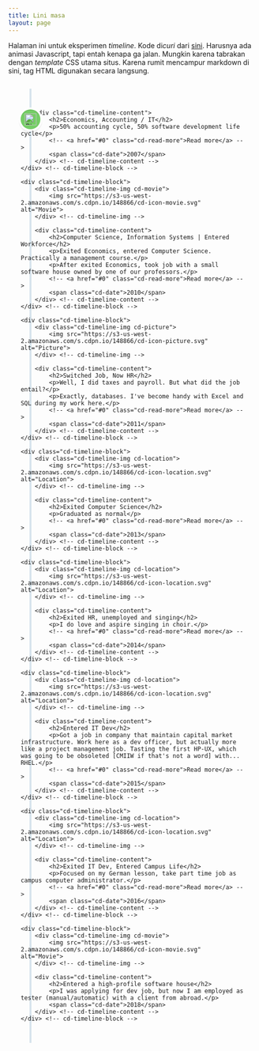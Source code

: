 ```yaml
---
title: Lini masa
layout: page
---
```

<style type="text/css" media="screen">
/* -------------------------------- 

Primary style

-------------------------------- */


/* -------------------------------- 

Modules - reusable parts of our design

-------------------------------- */
.cd-container {
  /* this class is used to give a max-width to the element it is applied to, and center it horizontally when it reaches that max-width */
  width: 90%;
  max-width: 1170px;
  margin: 0 auto;
}
.cd-container::after {
  /* clearfix */
  content: '';
  display: table;
  clear: both;
}

/* -------------------------------- 

Main components 

-------------------------------- */


#cd-timeline {
  position: relative;
  padding: 2em 0;
  margin-top: 2em;
  margin-bottom: 2em;
}
#cd-timeline::before {
  /* this is the vertical line */
  content: '';
  position: absolute;
  top: 0;
  left: 18px;
  height: 100%;
  width: 4px;
  background: #d7e4ed;
}
@media only screen and (min-width: 1170px) {
  #cd-timeline {
    margin-top: 3em;
    margin-bottom: 3em;
  }
  #cd-timeline::before {
    left: 50%;
    margin-left: -2px;
  }
}

.cd-timeline-block {
  position: relative;
  margin: 2em 0;
}
.cd-timeline-block::after {
  clear: both;
  content: "";
  display: table;
}
.cd-timeline-block:first-child {
  margin-top: 0;
}
.cd-timeline-block:last-child {
  margin-bottom: 0;
}
@media only screen and (min-width: 1170px) {
  .cd-timeline-block {
    margin: 4em 0;
  }
  .cd-timeline-block:first-child {
    margin-top: 0;
  }
  .cd-timeline-block:last-child {
    margin-bottom: 0;
  }
}

.cd-timeline-img {
  position: absolute;
  top: 0;
  left: 0;
  width: 40px;
  height: 40px;
  border-radius: 50%;
  box-shadow: 0 0 0 4px #ffffff, inset 0 2px 0 rgba(0, 0, 0, 0.08), 0 3px 0 4px rgba(0, 0, 0, 0.05);
}
.cd-timeline-img img {
  display: block;
  width: 24px;
  height: 24px;
  position: relative;
  left: 50%;
  top: 50%;
  margin-left: -12px;
  margin-top: -12px;
}
.cd-timeline-img.cd-picture {
  background: #75ce66;
}
.cd-timeline-img.cd-movie {
  background: #c03b44;
}
.cd-timeline-img.cd-location {
  background: #f0ca45;
}
@media only screen and (min-width: 1170px) {
  .cd-timeline-img {
    width: 60px;
    height: 60px;
    left: 50%;
    margin-left: -30px;
    /* Force Hardware Acceleration in WebKit */
    -webkit-transform: translateZ(0);
    -webkit-backface-visibility: hidden;
  }
  .cssanimations .cd-timeline-img.is-hidden {
    visibility: hidden;
  }
  .cssanimations .cd-timeline-img.bounce-in {
    visibility: visible;
    -webkit-animation: cd-bounce-1 0.6s;
    -moz-animation: cd-bounce-1 0.6s;
    animation: cd-bounce-1 0.6s;
  }
}

@-webkit-keyframes cd-bounce-1 {
  0% {
    opacity: 0;
    -webkit-transform: scale(0.5);
  }
  60% {
    opacity: 1;
    -webkit-transform: scale(1.2);
  }
  100% {
    -webkit-transform: scale(1);
  }
}
@-moz-keyframes cd-bounce-1 {
  0% {
    opacity: 0;
    -moz-transform: scale(0.5);
  }
  60% {
    opacity: 1;
    -moz-transform: scale(1.2);
  }
  100% {
    -moz-transform: scale(1);
  }
}
@keyframes cd-bounce-1 {
  0% {
    opacity: 0;
    -webkit-transform: scale(0.5);
    -moz-transform: scale(0.5);
    -ms-transform: scale(0.5);
    -o-transform: scale(0.5);
    transform: scale(0.5);
  }
  60% {
    opacity: 1;
    -webkit-transform: scale(1.2);
    -moz-transform: scale(1.2);
    -ms-transform: scale(1.2);
    -o-transform: scale(1.2);
    transform: scale(1.2);
  }
  100% {
    -webkit-transform: scale(1);
    -moz-transform: scale(1);
    -ms-transform: scale(1);
    -o-transform: scale(1);
    transform: scale(1);
  }
}
.cd-timeline-content {
  position: relative;
  margin-left: 60px;
  background: #f2f2f2;
  border-radius: 0.25em;
  padding: 1em;
  box-shadow: 0 3px 0 #d7e4ed;
}
.cd-timeline-content::after {
  clear: both;
  content: "";
  display: table;
}
.cd-timeline-content h2 {
  color: #303e49;
}
.cd-timeline-content p, .cd-timeline-content .cd-read-more, .cd-timeline-content .cd-date {
  font-size: 13px;
  font-size: 0.8125rem;
}
.cd-timeline-content .cd-read-more, .cd-timeline-content .cd-date {
  display: inline-block;
}
.cd-timeline-content p {
  margin: 1em 0;
  line-height: 1.6;
}
.cd-timeline-content .cd-read-more {
  float: right;
  padding: .8em 1em;
  background: #acb7c0;
  color: #ffffff;
  border-radius: 0.25em;
}
.no-touch .cd-timeline-content .cd-read-more:hover {
  background-color: #bac4cb;
}
.cd-timeline-content .cd-date {
  float: left;
  padding: .8em 0;
  opacity: .7;
}
.cd-timeline-content::before {
  content: '';
  position: absolute;
  top: 16px;
  right: 100%;
  height: 0;
  width: 0;
  border: 7px solid transparent;
  border-right: 7px solid #ffffff;
}
@media only screen and (min-width: 768px) {
  .cd-timeline-content h2 {
    font-size: 20px;
    font-size: 1.25rem;
  }
  .cd-timeline-content p {
    font-size: 16px;
    font-size: 1rem;
  }
  .cd-timeline-content .cd-read-more, .cd-timeline-content .cd-date {
    font-size: 14px;
    font-size: 0.875rem;
  }
}
@media only screen and (min-width: 1170px) {
  .cd-timeline-content {
          background-color: #f2f2f2;
    margin-left: 0;
    padding: 1.6em;
    width: 45%;
  }
  .cd-timeline-content::before {
    top: 24px;
    left: 100%;
    border-color: transparent;
    border-left-color: #ffffff;
  }
  .cd-timeline-content .cd-read-more {
    float: left;
  }
  .cd-timeline-content .cd-date {
    position: absolute;
    width: 100%;
    left: 122%;
    top: 6px;
    font-size: 16px;
    font-size: 1rem;
  }
  .cd-timeline-block:nth-child(even) .cd-timeline-content {
    float: right;
  }
  .cd-timeline-block:nth-child(even) .cd-timeline-content::before {
    top: 24px;
    left: auto;
    right: 100%;
    border-color: transparent;
    border-right-color: #ffffff;
  }
  .cd-timeline-block:nth-child(even) .cd-timeline-content .cd-read-more {
    float: right;
  }
  .cd-timeline-block:nth-child(even) .cd-timeline-content .cd-date {
    left: auto;
    right: 122%;
    text-align: right;
  }
  .cssanimations .cd-timeline-content.is-hidden {
    visibility: hidden;
  }
  .cssanimations .cd-timeline-content.bounce-in {
    visibility: visible;
    -webkit-animation: cd-bounce-2 0.6s;
    -moz-animation: cd-bounce-2 0.6s;
    animation: cd-bounce-2 0.6s;
  }
}

@media only screen and (min-width: 1170px) {
  /* inverse bounce effect on even content blocks */
  .cssanimations .cd-timeline-block:nth-child(even) .cd-timeline-content.bounce-in {
    -webkit-animation: cd-bounce-2-inverse 0.6s;
    -moz-animation: cd-bounce-2-inverse 0.6s;
    animation: cd-bounce-2-inverse 0.6s;
  }
}
@-webkit-keyframes cd-bounce-2 {
  0% {
    opacity: 0;
    -webkit-transform: translateX(-100px);
  }
  60% {
    opacity: 1;
    -webkit-transform: translateX(20px);
  }
  100% {
    -webkit-transform: translateX(0);
  }
}
@-moz-keyframes cd-bounce-2 {
  0% {
    opacity: 0;
    -moz-transform: translateX(-100px);
  }
  60% {
    opacity: 1;
    -moz-transform: translateX(20px);
  }
  100% {
    -moz-transform: translateX(0);
  }
}
@keyframes cd-bounce-2 {
  0% {
    opacity: 0;
    -webkit-transform: translateX(-100px);
    -moz-transform: translateX(-100px);
    -ms-transform: translateX(-100px);
    -o-transform: translateX(-100px);
    transform: translateX(-100px);
  }
  60% {
    opacity: 1;
    -webkit-transform: translateX(20px);
    -moz-transform: translateX(20px);
    -ms-transform: translateX(20px);
    -o-transform: translateX(20px);
    transform: translateX(20px);
  }
  100% {
    -webkit-transform: translateX(0);
    -moz-transform: translateX(0);
    -ms-transform: translateX(0);
    -o-transform: translateX(0);
    transform: translateX(0);
  }
}
@-webkit-keyframes cd-bounce-2-inverse {
  0% {
    opacity: 0;
    -webkit-transform: translateX(100px);
  }
  60% {
    opacity: 1;
    -webkit-transform: translateX(-20px);
  }
  100% {
    -webkit-transform: translateX(0);
  }
}
@-moz-keyframes cd-bounce-2-inverse {
  0% {
    opacity: 0;
    -moz-transform: translateX(100px);
  }
  60% {
    opacity: 1;
    -moz-transform: translateX(-20px);
  }
  100% {
    -moz-transform: translateX(0);
  }
}
@keyframes cd-bounce-2-inverse {
  0% {
    opacity: 0;
    -webkit-transform: translateX(100px);
    -moz-transform: translateX(100px);
    -ms-transform: translateX(100px);
    -o-transform: translateX(100px);
    transform: translateX(100px);
  }
  60% {
    opacity: 1;
    -webkit-transform: translateX(-20px);
    -moz-transform: translateX(-20px);
    -ms-transform: translateX(-20px);
    -o-transform: translateX(-20px);
    transform: translateX(-20px);
  }
  100% {
    -webkit-transform: translateX(0);
    -moz-transform: translateX(0);
    -ms-transform: translateX(0);
    -o-transform: translateX(0);
    transform: translateX(0);
  }
}

</style>

Halaman ini untuk eksperimen *timeline*. Kode di*curi* dari [sini](https://codepen.io/codyhouse/pen/FdkEf). Harusnya ada animasi Javascript, tapi entah kenapa ga jalan. Mungkin karena tabrakan dengan *template* CSS utama situs. Karena rumit mencampur markdown di sini, tag HTML digunakan secara langsung. 

<section id="cd-timeline" class="cd-container">
    <div class="cd-timeline-block">
        <div class="cd-timeline-img cd-picture">
            <img src="https://s3-us-west-2.amazonaws.com/s.cdpn.io/148866/cd-icon-picture.svg" alt="Picture">
        </div> <!-- cd-timeline-img -->

        <div class="cd-timeline-content">
            <h2>Economics, Accounting / IT</h2>
            <p>50% accounting cycle, 50% software development life cycle</p>
            <!-- <a href="#0" class="cd-read-more">Read more</a> -->
            <span class="cd-date">2007</span>
        </div> <!-- cd-timeline-content -->
    </div> <!-- cd-timeline-block -->

    <div class="cd-timeline-block">
        <div class="cd-timeline-img cd-movie">
            <img src="https://s3-us-west-2.amazonaws.com/s.cdpn.io/148866/cd-icon-movie.svg" alt="Movie">
        </div> <!-- cd-timeline-img -->

        <div class="cd-timeline-content">
            <h2>Computer Science, Information Systems | Entered Workforce</h2>
            <p>Exited Economics, entered Computer Science. Practically a management course.</p>
            <p>After exited Economics, took job with a small software house owned by one of our professors.</p>
            <!-- <a href="#0" class="cd-read-more">Read more</a> -->
            <span class="cd-date">2010</span>
        </div> <!-- cd-timeline-content -->
    </div> <!-- cd-timeline-block -->

    <div class="cd-timeline-block">
        <div class="cd-timeline-img cd-picture">
            <img src="https://s3-us-west-2.amazonaws.com/s.cdpn.io/148866/cd-icon-picture.svg" alt="Picture">
        </div> <!-- cd-timeline-img -->

        <div class="cd-timeline-content">
            <h2>Switched Job, Now HR</h2>
            <p>Well, I did taxes and payroll. But what did the job entail?</p>
            <p>Exactly, databases. I've become handy with Excel and SQL during my work here.</p>
            <!-- <a href="#0" class="cd-read-more">Read more</a> -->
            <span class="cd-date">2011</span>
        </div> <!-- cd-timeline-content -->
    </div> <!-- cd-timeline-block -->

    <div class="cd-timeline-block">
        <div class="cd-timeline-img cd-location">
            <img src="https://s3-us-west-2.amazonaws.com/s.cdpn.io/148866/cd-icon-location.svg" alt="Location">
        </div> <!-- cd-timeline-img -->

        <div class="cd-timeline-content">
            <h2>Exited Computer Science</h2>
            <p>Graduated as normal</p>
            <!-- <a href="#0" class="cd-read-more">Read more</a> -->
            <span class="cd-date">2013</span>
        </div> <!-- cd-timeline-content -->
    </div> <!-- cd-timeline-block -->

    <div class="cd-timeline-block">
        <div class="cd-timeline-img cd-location">
            <img src="https://s3-us-west-2.amazonaws.com/s.cdpn.io/148866/cd-icon-location.svg" alt="Location">
        </div> <!-- cd-timeline-img -->

        <div class="cd-timeline-content">
            <h2>Exited HR, unemployed and singing</h2>
            <p>I do love and aspire singing in choir.</p>
            <!-- <a href="#0" class="cd-read-more">Read more</a> -->
            <span class="cd-date">2014</span>
        </div> <!-- cd-timeline-content -->
    </div> <!-- cd-timeline-block -->

    <div class="cd-timeline-block">
        <div class="cd-timeline-img cd-location">
            <img src="https://s3-us-west-2.amazonaws.com/s.cdpn.io/148866/cd-icon-location.svg" alt="Location">
        </div> <!-- cd-timeline-img -->

        <div class="cd-timeline-content">
            <h2>Entered IT Dev</h2>
            <p>Got a job in company that maintain capital market infrastructure. Work here as a dev officer, but actually more like a project management job. Tasting the first HP-UX, which was going to be obsoleted [CMIIW if that's not a word] with... RHEL.</p>
            <!-- <a href="#0" class="cd-read-more">Read more</a> -->
            <span class="cd-date">2015</span>
        </div> <!-- cd-timeline-content -->
    </div> <!-- cd-timeline-block -->

    <div class="cd-timeline-block">
        <div class="cd-timeline-img cd-location">
            <img src="https://s3-us-west-2.amazonaws.com/s.cdpn.io/148866/cd-icon-location.svg" alt="Location">
        </div> <!-- cd-timeline-img -->

        <div class="cd-timeline-content">
            <h2>Exited IT Dev, Entered Campus Life</h2>
            <p>Focused on my German lesson, take part time job as campus computer administrator.</p>
            <!-- <a href="#0" class="cd-read-more">Read more</a> -->
            <span class="cd-date">2016</span>
        </div> <!-- cd-timeline-content -->
    </div> <!-- cd-timeline-block -->

    <div class="cd-timeline-block">
        <div class="cd-timeline-img cd-movie">
            <img src="https://s3-us-west-2.amazonaws.com/s.cdpn.io/148866/cd-icon-movie.svg" alt="Movie">
        </div> <!-- cd-timeline-img -->

        <div class="cd-timeline-content">
            <h2>Entered a high-profile software house</h2>
            <p>I was applying for dev job, but now I am employed as tester (manual/automatic) with a client from abroad.</p>
            <span class="cd-date">2018</span>
        </div> <!-- cd-timeline-content -->
    </div> <!-- cd-timeline-block -->
</section> <!-- cd-timeline -->

<script src="/assets/js/jquery.min.js"></script>
<script type="text/javascript">
jQuery(document).ready(function($){
	var $timeline_block = $('.cd-timeline-block');

	//hide timeline blocks which are outside the viewport
	$timeline_block.each(function(){
		if($(this).offset().top > $(window).scrollTop()+$(window).height()*0.75) {
			$(this).find('.cd-timeline-img, .cd-timeline-content').addClass('is-hidden');
		}
	});

	//on scolling, show/animate timeline blocks when enter the viewport
	$(window).on('scroll', function(){
		$timeline_block.each(function(){
			if( $(this).offset().top <= $(window).scrollTop()+$(window).height()*0.75 && $(this).find('.cd-timeline-img').hasClass('is-hidden') ) {
				$(this).find('.cd-timeline-img, .cd-timeline-content').removeClass('is-hidden').addClass('bounce-in');
			}
		});
	});
});
</script>